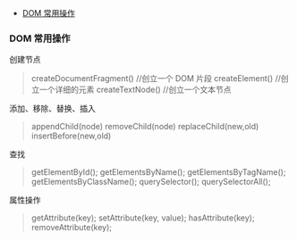 <!-- START doctoc generated TOC please keep comment here to allow auto update -->
<!-- DON'T EDIT THIS SECTION, INSTEAD RE-RUN doctoc TO UPDATE -->

- [DOM 常用操作](#dom-%E5%B8%B8%E7%94%A8%E6%93%8D%E4%BD%9C)

<!-- END doctoc generated TOC please keep comment here to allow auto update -->

### DOM 常用操作

创建节点

> createDocumentFragment() //创立一个 DOM 片段
> createElement() //创立一个详细的元素
> createTextNode() //创立一个文本节点

添加、移除、替换、插入

> appendChild(node)
> removeChild(node)
> replaceChild(new,old)
> insertBefore(new,old)

查找

> getElementById();
> getElementsByName();
> getElementsByTagName();
> getElementsByClassName();
> querySelector();
> querySelectorAll();

属性操作

> getAttribute(key);
> setAttribute(key, value);
> hasAttribute(key);
> removeAttribute(key);
